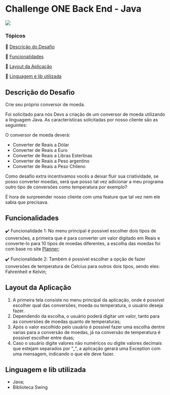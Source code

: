 # Challenge ONE Back End - Java

   <img src="http://img.shields.io/static/v1?		label=STATUS&message=CONCLUIDO&color=GREEN&style=for-the-badge"/>



### Tópicos 

:small_blue_diamond: [Descrição do Desafio](#descrição-do-desafio)

:small_blue_diamond: [Funcionalidades](#funcionalidades)

:small_blue_diamond: [Layout da Aplicação](#layout-da-aplicação)

:small_blue_diamond: [Linguagem e lib utilizada](#linguagem-e-lib-utilizada)



## Descrição do Desafio

Crie seu próprio conversor de moeda.

Foi solicitado para nós Devs a criação de um conversor de moeda utilizando a linguagem Java. As características solicitadas por nosso cliente são as seguintes:

O conversor de moeda deverá:

- Converter de Reais a Dólar
- Converter de Reais a Euro
- Converter de Reais a Libras Esterlinas
- Converter de Reais a Peso argentino
- Converter de Reais a Peso Chileno

Como desafio extra incentivamos vocês a deixar fluir sua criatividade, se posso converter moedas, será que posso tal vez adicionar a meu programa outro tipo de conversões como temperatura por exemplo?

É hora de surpreender nosso cliente com uma feature que tal vez nem ele sabia que precisava.



## Funcionalidades

:heavy_check_mark: Funcionalidade 1: No menu principal é possível escolher dois tipos de conversões, a primeira que é para converter um valor digitado em Reais e converte-lo para 10 tipos de moedas diferentes, a escolha das moedas foi com base no site [Planner](https://www.planner.com.br/2022/12/12/principais-moedas-do-mundo/);

:heavy_check_mark: Funcionalidade 2: Também é possível escolher a opção de fazer conversões de temperatura de Celcius para outros dois tipos, sendo eles: Fahrenheit e Kelvin;



## Layout da Aplicação 

1. A primeira tela consiste no menu principal da aplicação, onde é possível escolher qual das conversões, moeda ou temperatura, o usuário deseja fazer.
2. Dependendo da escolha, o usuário poderá digitar um valor, tanto para as conversões de moedas quanto de temperaturas;
3. Após o valor escolhido pelo usuário é possível fazer uma escolha dentre varias para a conversão de moedas, já na conversão de temperatura é possível escolher entre duas;
4. Caso o usuário digite valores não numéricos ou digite valores decimais que estejam separados por "**,**", a aplicação gerará uma Exception com uma mensagem, indicando o que ele deve fazer.



## Linguagem e lib utilizada

- Java;
- Biblioteca Swing



​																												
